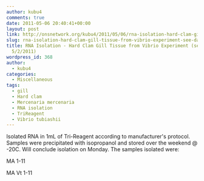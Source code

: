 ```yaml
---
author: kubu4
comments: true
date: 2011-05-06 20:40:41+00:00
layout: post
link: http://onsnetwork.org/kubu4/2011/05/06/rna-isolation-hard-clam-gill-tissue-from-vibrio-experiment-see-daves-notebook-522011-2/
slug: rna-isolation-hard-clam-gill-tissue-from-vibrio-experiment-see-daves-notebook-522011-2
title: RNA Isolation - Hard Clam Gill Tissue from Vibrio Experiment (see Dave's Notebook
  5/2/2011)
wordpress_id: 368
author:
  - kubu4
categories:
  - Miscellaneous
tags:
  - gill
  - Hard clam
  - Mercenaria mercenaria
  - RNA isolation
  - TriReagent
  - Vibrio tubiashii
---
```


Isolated RNA in 1mL of Tri-Reagent according to manufacturer's protocol. Samples were precipitated with isopropanol and stored over the weekend @ -20C. Will conclude isolation on Monday. The samples isolated were:

MA 1-11

MA Vt 1-11
